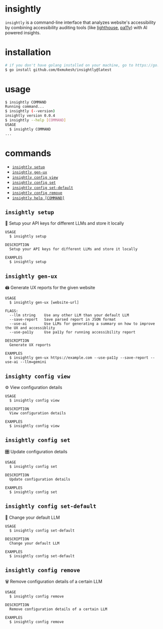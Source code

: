# insightly

`insightly` is a command-line interface that analyzes website's accessibility by combining accessibility auditing tools (like [lighthouse](https://github.com/GoogleChrome/lighthouse), [pa11y](https://github.com/pa11y/pa11y)) with AI powered insights.

# installation

```bash
# if you don't have golang installed on your machine, go to https://go.dev and install it
$ go install github.com/0xmukesh/insightly@latest
```

# usage

```bash
$ insightly COMMAND
Running command...
$ insightly (--version)
insightly version 0.0.4
$ insightly --help [COMMAND]
USAGE
  $ insightly COMMAND
...
```

# commands

- [`insightly setup`](#insightly-setup)
- [`insightly gen-ux`](#insightly-gen-ux)
- [`insightly config view`](#insightly-config-view)
- [`insightly config set`](#insightly-set)
- [`insightly config set-default`](#insightly-set-default)
- [`insightly config remove`](#insightly-remove)
- [`insightly help [COMMAND]`](#insightly-help-command)

## `insightly setup`

🔑 Setup your API keys for different LLMs and store it locally

```
USAGE
  $ insightly setup

DESCRIPTION
  Setup your API keys for different LLMs and store it locally

EXAMPLES
  $ insightly setup
```

## `insightly gen-ux`

🖨️ Generate UX reports for the given website

```
USAGE
  $ insightly gen-ux [website-url]

FLAGS:
  --llm string    Use any other LLM than your default LLM
  --save-report   Save parsed report in JSON format
  --use-ai        Use LLMs for generating a summary on how to improve the UX and accessiblity
  --use-pa11y     Use pa11y for running accessibility report

DESCRIPTION
  Generate UX reports

EXAMPLES
  $ insightly gen-ux https://example.com --use-pa11y --save-report --use-ai --llm=gemini
```

## `insighty config view`

⚙️ View configuration details

```
USAGE
  $ insightly config view

DESCRIPTION
  View configuration details

EXAMPLES
  $ insightly config view
```

## `insightly config set`

🎛️ Update configuration details

```
USAGE
  $ insightly config set

DESCRIPTION
  Update configuration details

EXAMPLES
  $ insightly config set
```

## `insightly config set-default`

🤖 Change your default LLM

```
USAGE
  $ insightly config set-default

DESCRIPTION
  Change your default LLM

EXAMPLES
  $ insightly config set-default
```

## `insightly config remove`

🗑️ Remove configuration details of a certain LLM

```
USAGE
  $ insightly config remove

DESCRIPTION
  Remove configuration details of a certain LLM

EXAMPLES
  $ insightly config remove
```
